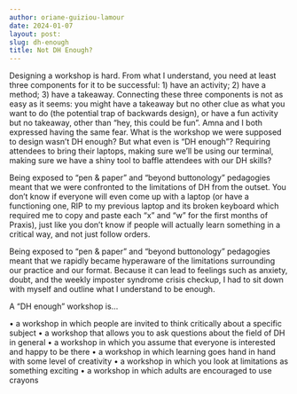 ```yaml
---
author: oriane-guiziou-lamour
date: 2024-01-07
layout: post:
slug: dh-enough
title: Not DH Enough?
---
```


Designing a workshop is hard. From what I understand, you need at least three components for it to be successful: 1) have an activity; 2) have a method; 3) have a takeaway. Connecting these three components is not as easy as it seems: you might have a takeaway but no other clue as what you want to do (the potential trap of backwards design), or have a fun activity but no takeaway, other than “hey, this could be fun”. Amna and I both expressed having the same fear. What is the workshop we were supposed to design wasn’t DH enough? But what even is “DH enough”? Requiring attendees to bring their laptops, making sure we’ll be using our terminal, making sure we have a shiny tool to baffle attendees with our DH skills? 

Being exposed to “pen & paper” and “beyond buttonology” pedagogies meant that we were confronted to the limitations of DH from the outset. You don’t know if everyone will even come up with a laptop (or have a functioning one, RIP to my previous laptop and its broken keyboard which required me to copy and paste each “x” and “w” for the first months of Praxis), just like you don’t know if people will actually learn something in a critical way, and not just follow orders. 

Being exposed to “pen & paper” and “beyond buttonology” pedagogies meant that we rapidly became hyperaware of the limitations surrounding our practice and our format. Because it can lead to feelings such as anxiety, doubt, and the weekly imposter syndrome crisis checkup, I had to sit down with myself and outline what I understand to be enough. 

A “DH enough” workshop is…

•	a workshop in which people are invited to think critically about a specific subject
•	a workshop that allows you to ask questions about the field of DH in general 
•	a workshop in which you assume that everyone is interested and happy to be there
•	a workshop in which learning goes hand in hand with some level of creativity 
•	a workshop in which you look at limitations as something exciting 
•	a workshop in which adults are encouraged to use crayons 
